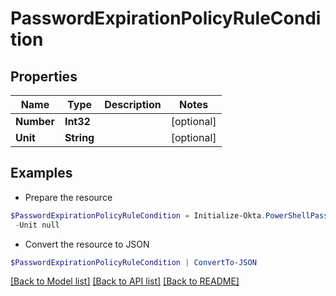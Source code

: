 # PasswordExpirationPolicyRuleCondition
## Properties

Name | Type | Description | Notes
------------ | ------------- | ------------- | -------------
**Number** | **Int32** |  | [optional] 
**Unit** | **String** |  | [optional] 

## Examples

- Prepare the resource
```powershell
$PasswordExpirationPolicyRuleCondition = Initialize-Okta.PowerShellPasswordExpirationPolicyRuleCondition  -Number null `
 -Unit null
```

- Convert the resource to JSON
```powershell
$PasswordExpirationPolicyRuleCondition | ConvertTo-JSON
```

[[Back to Model list]](../README.md#documentation-for-models) [[Back to API list]](../README.md#documentation-for-api-endpoints) [[Back to README]](../README.md)

